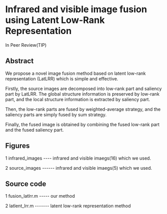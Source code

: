 # Infrared and visible image fusion using Latent Low-Rank Representation

In Peer Review(TIP)

## Abstract

We propose a novel image fusion method based on latent low-rank representation (LatLRR) which is simple and effective. 

Firstly, the source images are decomposed into low-rank part and saliency part by LatLRR. The global structure information is preserved by low-rank part, and the local structure information is extracted by saliency part. 

Then, the low-rank parts are fused by weighted-average strategy, and the saliency parts are simply fused by sum strategy. 

Finally, the fused image is obtained by combining the fused low-rank part and the fused saliency part. 


## Figures
1 infrared_images ---- infrared and visible imaegs(16) which we used.

2 source_images ------ infrared and visible imaegs(5) which we used.


## Source code
1 fusion_latlrr.m ----- our method

2 latlent_lrr.m ------- latent low-rank representation method


